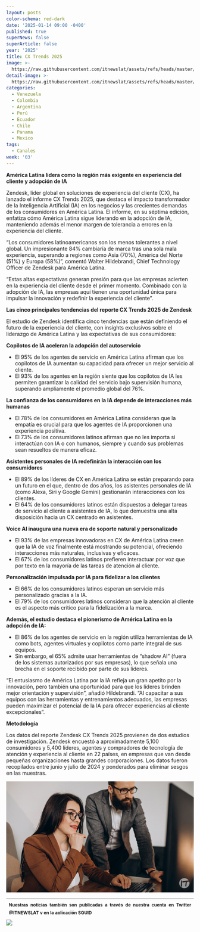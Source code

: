 ```yaml
---
layout: posts
color-schema: red-dark
date: '2025-01-14 09:00 -0400'
published: true
superNews: false
superArticle: false
year: '2025'
title: CX Trends 2025
image: >-
  https://raw.githubusercontent.com/itnewslat/assets/refs/heads/master/img/540x320/ejecutivos-it-p.jpg
detail-image: >-
  https://raw.githubusercontent.com/itnewslat/assets/refs/heads/master/img/1024x680/ejecutivos-it-g.jpg
categories:
  - Venezuela
  - Colombia
  - Argentina
  - Perú
  - Ecuador
  - Chile
  - Panama
  - Mexico
tags:
  - Canales
week: '03'
---
```

**América Latina lidera como la región más exigente en experiencia del cliente y adopción de IA**

Zendesk, líder global en soluciones de experiencia del cliente (CX), ha lanzado el informe CX Trends 2025, que destaca el impacto transformador de la Inteligencia Artificial (IA) en los negocios y las crecientes demandas de los consumidores en América Latina. El informe, en su séptima edición, enfatiza cómo América Latina sigue liderando en la adopción de IA, manteniendo además el menor margen de tolerancia a errores en la experiencia del cliente.

“Los consumidores latinoamericanos son los menos tolerantes a nivel global. Un impresionante 84% cambiaría de marca tras una sola mala experiencia, superando a regiones como Asia (70%), América del Norte (51%) y Europa (58%)”, comentó Walter Hildebrandi, Chief Technology Officer de Zendesk para América Latina.

“Estas altas expectativas generan presión para que las empresas acierten en la experiencia del cliente desde el primer momento. Combinado con la adopción de IA, las empresas aquí tienen una oportunidad única para impulsar la innovación y redefinir la experiencia del cliente”.

**Las cinco principales tendencias del reporte CX Trends 2025 de Zendesk**

El estudio de Zendesk identifica cinco tendencias que están definiendo el futuro de la experiencia del cliente, con insights exclusivos sobre el liderazgo de América Latina y las expectativas de sus consumidores:

**Copilotos de IA aceleran la adopción del autoservicio**
- El 95% de los agentes de servicio en América Latina afirman que los copilotos de IA aumentan su capacidad para ofrecer un mejor servicio al cliente.
- El 93% de los agentes en la región siente que los copilotos de IA les permiten garantizar la calidad del servicio bajo supervisión humana, superando ampliamente el promedio global del 76%.

**La confianza de los consumidores en la IA depende de interacciones más humanas**
- El 78% de los consumidores en América Latina consideran que la empatía es crucial para que los agentes de IA proporcionen una experiencia positiva.
- El 73% de los consumidores latinos afirman que no les importa si interactúan con IA o con humanos, siempre y cuando sus problemas sean resueltos de manera eficaz.

**Asistentes personales de IA redefinirán la interacción con los consumidores**
- El 89% de los líderes de CX en América Latina se están preparando para un futuro en el que, dentro de dos años, los asistentes personales de IA (como Alexa, Siri y Google Gemini) gestionarán interacciones con los clientes.
- El 64% de los consumidores latinos están dispuestos a delegar tareas de servicio al cliente a asistentes de IA, lo que demuestra una alta disposición hacia un CX centrado en asistentes.

**Voice AI inaugura una nueva era de soporte natural y personalizado**
- El 93% de las empresas innovadoras en CX de América Latina creen que la IA de voz finalmente está mostrando su potencial, ofreciendo interacciones más naturales, inclusivas y eficaces.
- El 67% de los consumidores latinos prefieren interactuar por voz que por texto en la mayoría de las tareas de atención al cliente.

**Personalización impulsada por IA para fidelizar a los clientes**
- El 66% de los consumidores latinos esperan un servicio más personalizado gracias a la IA.
- El 79% de los consumidores latinos consideran que la atención al cliente es el aspecto más crítico para la fidelización a la marca.

**Además, el estudio destaca el pionerismo de América Latina en la adopción de IA:**
- El 86% de los agentes de servicio en la región utiliza herramientas de IA como bots, agentes virtuales y copilotos como parte integral de sus equipos.
- Sin embargo, el 65% admite usar herramientas de “shadow AI” (fuera de los sistemas autorizados por sus empresas), lo que señala una brecha en el soporte recibido por parte de sus líderes.

“El entusiasmo de América Latina por la IA refleja un gran apetito por la innovación, pero también una oportunidad para que los líderes brinden mejor orientación y supervisión”, añadió Hildebrandi. “Al capacitar a sus equipos con las herramientas y entrenamientos adecuados, las empresas pueden maximizar el potencial de la IA para ofrecer experiencias al cliente excepcionales”.

**Metodología**

Los datos del reporte Zendesk CX Trends 2025 provienen de dos estudios de investigación. Zendesk encuestó a aproximadamente 5,100 consumidores y 5,400 líderes, agentes y compradores de tecnología de atención y experiencia al cliente en 22 países, en empresas que van desde pequeñas organizaciones hasta grandes corporaciones. Los datos fueron recopilados entre junio y julio de 2024 y ponderados para eliminar sesgos en las muestras.

![](https://raw.githubusercontent.com/itnewslat/assets/refs/heads/master/img/540x320/ejecutivos-it-p.jpg)

<table style="height: 42px;" width="569">
<tbody>
<tr>
<td style="text-align: justify;"><sub><strong>Nuestras noticias también son publicadas a través de nuestra cuenta en Twitter <a href="https://twitter.com/itnewslat?lang=es">@ITNEWSLAT</a> y en la aplicación <a href="https://squidapp.co/en/">SQUID</a></strong></sub></td>
</tr>
</tbody>
</table>

<img src="https://tracker.metricool.com/c3po.jpg?hash=56f88a41e39ab42c063cc51676587a04"/>